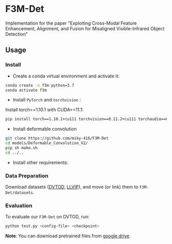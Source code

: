 # F3M-Det
Implementation for the paper "Exploiting Cross-Modal Feature Enhancement, Alignment, and Fusion for Misaligned Visible-Infrared Object Detection"

## Usage
### Install

- Create a conda virtual environment and activate it:

```bash
conda create -n f3m python=3.7
conda activate f3m
```

- Install `PyTorch` and `torchvision` :

Install torch==1.10.1 with CUDA==11.1:

```bash
pip install torch==1.10.1+cu111 torchvision==0.11.2+cu111 torchaudio==0.10.1 -f https://download.pytorch.org/whl/cu111/torch_stable.html
```

- Install deformable convolution

```bash
git clone https://github.com/miky-416/F3M-Det
cd models/Deformable_Convolution_V2/
pip sh make.sh
cd ../..
```

- Install other requirements:

### Data Preparation

Download datasets ([DVTOD](https://github.com/VDT-2048/DVTOD), [LLVIP](https://github.com/bupt-ai-cz/LLVIP)), and move (or link) them to `F3M-Det/datasets`.

### Evaluation

To evaluate our `F3M-Det` on DVTOD, run:

```bash
python test.py <config-file> <checkpoint>
```

**Note**: You can download pretrained files from [google drive](https://drive.google.com/drive/folders/1U63VX8pZrV--8ks_VHXeB37Kgf447vN8?usp=drive_link).

